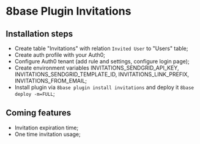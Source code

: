 # 8base Plugin Invitations

## Installation steps

* Create table "Invitations" with relation `Invited User` to "Users" table;
* Create auth profile with your Auth0;
* Configure Auth0 tenant (add rule and settings, configure login page);
* Create environment variables INVITATIONS_SENDGRID_API_KEY, INVITATIONS_SENDGRID_TEMPLATE_ID, INVITATIONS_LINK_PREFIX, INVITATIONS_FROM_EMAIL;
* Install plugin via `8base plugin install invitations` and deploy it `8base deploy -m=FULL`;

## Coming features

* Invitation expiration time;
* One time invitation usage;
